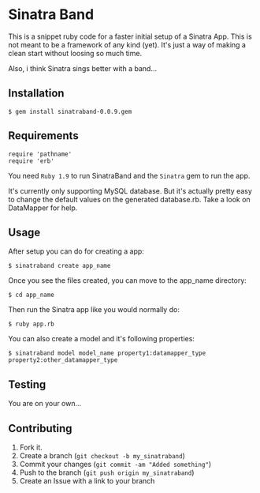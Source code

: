 Sinatra Band
=============

This is a snippet ruby code for a faster initial setup of a Sinatra App. This is not meant to be a framework of any kind (yet). It's just a way of making a clean start without loosing so much time.

Also, i think Sinatra sings better with a band...


Installation
-----------

    $ gem install sinatraband-0.0.9.gem


Requirements
-----------

    require 'pathname'
    require 'erb'

You need `Ruby 1.9` to run SinatraBand and the `Sinatra` gem to run the app.

It's currently only supporting MySQL database. But it's actually pretty easy to change the default values on the generated database.rb. Take a look on DataMapper for help.


Usage
-----

After setup you can do for creating a app:

    $ sinatraband create app_name

Once you see the files created, you can move to the app_name directory:

    $ cd app_name

Then run the Sinatra app like you would normally do:

    $ ruby app.rb

You can also create a model and it's following properties:

    $ sinatraband model model_name property1:datamapper_type property2:other_datamapper_type


Testing
-------

You are on your own...


Contributing
------------

1. Fork it.
2. Create a branch (`git checkout -b my_sinatraband`)
3. Commit your changes (`git commit -am "Added something"`)
4. Push to the branch (`git push origin my_sinatraband`)
5. Create an Issue with a link to your branch